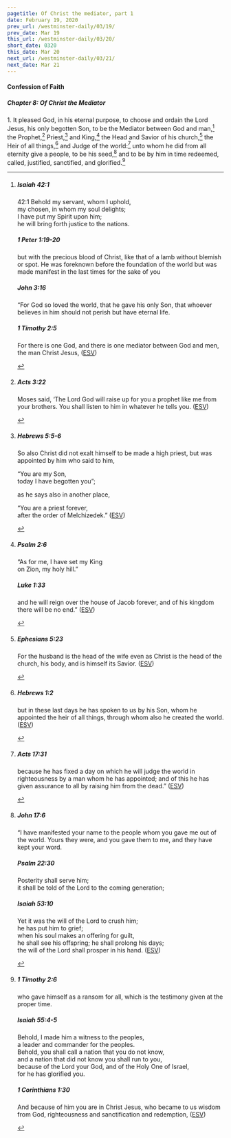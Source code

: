 ```yaml
---
pagetitle: Of Christ the mediator, part 1
date: February 19, 2020
prev_url: /westminster-daily/03/19/
prev_date: Mar 19
this_url: /westminster-daily/03/20/
short_date: 0320
this_date: Mar 20
next_url: /westminster-daily/03/21/
next_date: Mar 21
---
```


#### Confession of Faith

##### Chapter 8: Of Christ the Mediator

1\. It pleased God, in his eternal purpose, to choose and ordain the Lord Jesus, his only begotten Son, to be the Mediator between God and man,[^fnref:wcf1] the Prophet,[^fnref:wcf2] Priest,[^fnref:wcf3] and King,[^fnref:wcf4] the Head and Savior of his church,[^fnref:wcf5] the Heir of all things,[^fnref:wcf6] and Judge of the world:[^fnref:wcf7] unto whom he did from all eternity give a people, to be his seed,[^fnref:wcf8] and to be by him in time redeemed, called, justified, sanctified, and glorified.[^fnref:wcf9]

[^fnref:wcf1]: <div class="esv"><h5>Isaiah 42:1</h5> <div class="esv-text"> <div class="block-indent"> <p class="line-group" id="p23042001.05-1"><span class="chapter-num" id="v23042001-1">42:1&nbsp;</span>Behold my servant, whom I uphold,<br /> <span class="indent"></span>my chosen, in whom my soul delights;<br /> I have put my Spirit upon him;<br /> <span class="indent"></span>he will bring forth justice to the nations.</p> </div> </div><h5>1 Peter 1:19-20</h5> <div class="esv-text"><p id="p60001019.01-2">but with the precious blood of Christ, like that of a lamb without blemish or spot. He was foreknown before the foundation of the world but was made manifest in the last times for the sake of you</p> </div><h5>John 3:16</h5> <div class="esv-text"> <p id="p43003016.07-3"><span class="woc">&#8220;For God so loved the world, that he gave his only Son, that whoever believes in him should not perish but have eternal life.</span></p> </div><h5>1 Timothy 2:5</h5> <div class="esv-text"><p id="p54002005.01-4">For there is one God, and there is one mediator between God and men, the man Christ Jesus,  (<a href="http://www.esv.org" class="copyright">ESV</a>)</p> </div> </div>

[^fnref:wcf2]: <div class="esv"><h5>Acts 3:22</h5> <div class="esv-text"><p id="p44003022.01-1">Moses said, &#8216;The Lord God will raise up for you a prophet like me from your brothers. You shall listen to him in whatever he tells you.  (<a href="http://www.esv.org" class="copyright">ESV</a>)</p> </div> </div>

[^fnref:wcf3]: <div class="esv"><h5>Hebrews 5:5-6</h5> <div class="esv-text"><p id="p58005005.01-1">So also Christ did not exalt himself to be made a high priest, but was appointed by him who said to him,</p> <div class="block-indent"> <p class="line-group" id="p58005005.23-1">&#8220;You are my Son,<br /> <span class="indent"></span>today I have begotten you&#8221;;</p> </div>  <p class="same-paragraph" id="p58005006.01-1">as he says also in another place,</p> <div class="block-indent"> <p class="line-group" id="p58005006.08-1">&#8220;You are a priest forever,<br /> <span class="indent"></span>after the order of Melchizedek.&#8221;  (<a href="http://www.esv.org" class="copyright">ESV</a>)</p> </div> </div> </div>

[^fnref:wcf4]: <div class="esv"><h5>Psalm 2:6</h5> <div class="esv-text"><div class="block-indent"> <p class="line-group" id="p19002006.01-1">&#8220;As for me, I have set my King<br /> <span class="indent"></span>on Zion, my holy hill.&#8221;</p> </div> </div><h5>Luke 1:33</h5> <div class="esv-text"><p id="p42001033.01-2">and he will reign over the house of Jacob forever, and of his kingdom there will be no end.&#8221;  (<a href="http://www.esv.org" class="copyright">ESV</a>)</p> </div> </div>

[^fnref:wcf5]: <div class="esv"><h5>Ephesians 5:23</h5> <div class="esv-text"><p id="p49005023.01-1">For the husband is the head of the wife even as Christ is the head of the church, his body, and is himself its Savior.  (<a href="http://www.esv.org" class="copyright">ESV</a>)</p> </div> </div>

[^fnref:wcf6]: <div class="esv"><h5>Hebrews 1:2</h5> <div class="esv-text"><p id="p58001002.01-1">but in these last days he has spoken to us by his Son, whom he appointed the heir of all things, through whom also he created the world.  (<a href="http://www.esv.org" class="copyright">ESV</a>)</p> </div> </div>

[^fnref:wcf7]: <div class="esv"><h5>Acts 17:31</h5> <div class="esv-text"><p id="p44017031.01-1">because he has fixed a day on which he will judge the world in righteousness by a man whom he has appointed; and of this he has given assurance to all by raising him from the dead.&#8221;  (<a href="http://www.esv.org" class="copyright">ESV</a>)</p> </div> </div>

[^fnref:wcf8]: <div class="esv"><h5>John 17:6</h5> <div class="esv-text"><p id="p43017006.01-1"><span class="woc">&#8220;I have manifested your name to the people whom you gave me out of the world. Yours they were, and you gave them to me, and they have kept your word.</span></p> </div><h5>Psalm 22:30</h5> <div class="esv-text"><div class="block-indent"> <p class="line-group" id="p19022030.01-2">Posterity shall serve him;<br /> <span class="indent"></span>it shall be told of the Lord to the coming generation;</p> </div> </div><h5>Isaiah 53:10</h5> <div class="esv-text"><div class="block-indent"> <p class="line-group" id="p23053010.01-3">Yet it was the will of the <span class="small-caps">Lord</span> to crush him;<br /> <span class="indent"></span>he has put him to grief;<br /> when his soul makes an offering for guilt,<br /> <span class="indent"></span>he shall see his offspring; he shall prolong his days;<br /> the will of the <span class="small-caps">Lord</span> shall prosper in his hand.  (<a href="http://www.esv.org" class="copyright">ESV</a>)</p> </div> </div> </div>

[^fnref:wcf9]: <div class="esv"><h5>1 Timothy 2:6</h5> <div class="esv-text"><p id="p54002006.01-1">who gave himself as a ransom for all, which is the testimony given at the proper time.</p> </div><h5>Isaiah 55:4-5</h5> <div class="esv-text"><div class="block-indent"> <p class="line-group" id="p23055004.01-2">Behold, I made him a witness to the peoples,<br /> <span class="indent"></span>a leader and commander for the peoples.<br />  Behold, you shall call a nation that you do not know,<br /> <span class="indent"></span>and a nation that did not know you shall run to you,<br /> because of the <span class="small-caps">Lord</span> your God, and of the Holy One of Israel,<br /> <span class="indent"></span>for he has glorified you.</p> </div> </div><h5>1 Corinthians 1:30</h5> <div class="esv-text"><p id="p46001030.01-3">And because of him you are in Christ Jesus, who became to us wisdom from God, righteousness and sanctification and redemption,  (<a href="http://www.esv.org" class="copyright">ESV</a>)</p> </div> </div>

